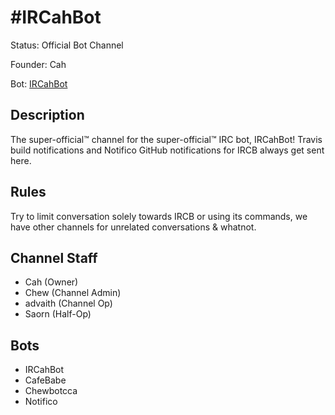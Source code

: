 # #IRCahBot

Status: Official Bot Channel

Founder: Cah

Bot: [IRCahBot](https://github.com/Cahbots/IRCahBot)

<!-- Add your channel info here -->

## Description

The super-official™ channel for the super-official™ IRC bot, IRCahBot! Travis build notifications and Notifico GitHub notifications for IRCB always get sent here.

## Rules

Try to limit conversation solely towards IRCB or using its commands, we have other channels for unrelated conversations & whatnot.

## Channel Staff

- Cah (Owner)
- Chew (Channel Admin)
- advaith (Channel Op)
- Saorn (Half-Op)

## Bots

- IRCahBot
- CafeBabe
- Chewbotcca
- Notifico
